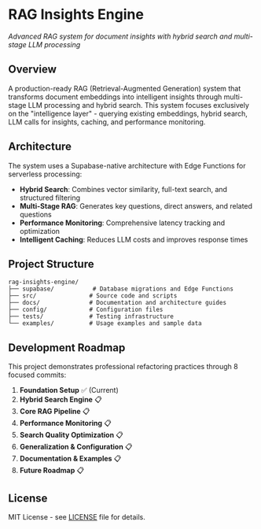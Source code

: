 # RAG Insights Engine

*Advanced RAG system for document insights with hybrid search and multi-stage LLM processing*

## Overview

A production-ready RAG (Retrieval-Augmented Generation) system that transforms document embeddings into intelligent insights through multi-stage LLM processing and hybrid search. This system focuses exclusively on the "intelligence layer" - querying existing embeddings, hybrid search, LLM calls for insights, caching, and performance monitoring.

## Architecture

The system uses a Supabase-native architecture with Edge Functions for serverless processing:

- **Hybrid Search**: Combines vector similarity, full-text search, and structured filtering
- **Multi-Stage RAG**: Generates key questions, direct answers, and related questions
- **Performance Monitoring**: Comprehensive latency tracking and optimization
- **Intelligent Caching**: Reduces LLM costs and improves response times

## Project Structure

```
rag-insights-engine/
├── supabase/           # Database migrations and Edge Functions
├── src/               # Source code and scripts
├── docs/              # Documentation and architecture guides
├── config/            # Configuration files
├── tests/             # Testing infrastructure
└── examples/          # Usage examples and sample data
```

## Development Roadmap

This project demonstrates professional refactoring practices through 8 focused commits:

1. **Foundation Setup** ✅ (Current)
2. **Hybrid Search Engine** 📋
3. **Core RAG Pipeline** 📋
4. **Performance Monitoring** 📋
5. **Search Quality Optimization** 📋
6. **Generalization & Configuration** 📋
7. **Documentation & Examples** 📋
8. **Future Roadmap** 📋

## License

MIT License - see [LICENSE](LICENSE) file for details.
